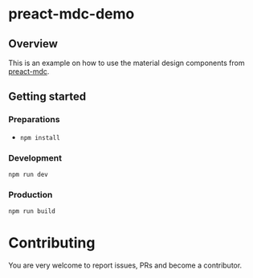 # preact-mdc-demo

## Overview

This is an example on how to use the material design components from [preact-mdc](https://github.com/BerndWessels/preact-mdc).

## Getting started

### Preparations

- `npm install`

### Development

`npm run dev`

### Production

`npm run build`

# Contributing

You are very welcome to report issues, PRs and become a contributor.

